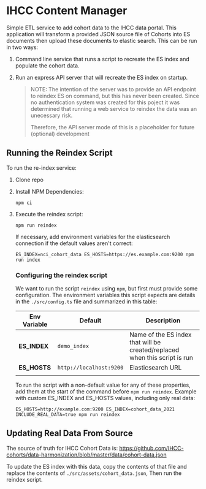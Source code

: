 # IHCC Content Manager

Simple ETL service to add cohort data to the IHCC data portal. This application will transform a provided JSON source file of Cohorts into ES documents then upload these documents to elastic search. This can be run in two ways:

1. Command line service that runs a script to recreate the ES index and populate the cohort data.
1. Run an express API server that will recreate the ES index on startup.

   > NOTE: The intention of the server was to provide an API endpoint to reindex ES on command, but this has never been created. Since no authentication system was created for this poject it was determined that running a web service to reindex the data was an unecessary risk.
   >
   > Therefore, the API server mode of this is a placeholder for future (optional) development

## Running the Reindex Script

To run the re-index service:

1. Clone repo
1. Install NPM Dependencies:

   ```
   npm ci
   ```

1. Execute the reindex script:

   ```
   npm run reindex
   ```

   If necessary, add environment variables for the elasticsearch connection if the default values aren't correct:

   ```
   ES_INDEX=nci_cohort_data ES_HOSTS=https://es.example.com:9200 npm run index
   ```

   ### Configuring the reindex script

   We want to run the script `reindex` using `npm`, but first must provide some configuration. The environment variables this script expects are details in the `./src/config.ts` file and summarized in this table:

   | Env Variable | Default                 | Description                                                                |
   | ------------ | ----------------------- | -------------------------------------------------------------------------- |
   | **ES_INDEX** | `demo_index`            | Name of the ES index that will be created/replaced when this script is run |
   | **ES_HOSTS** | `http://localhost:9200` | Elasticsearch URL                                                          |
   |              |                         |

   To run the script with a non-default value for any of these properties, add them at the start of the command before `npm run reindex`. Example with custom ES_INDEX and ES_HOSTS values, including only real data:

   ```
   ES_HOSTS=http://example.com:9200 ES_INDEX=cohort_data_2021 INCLUDE_REAL_DATA=true npm run reindex
   ```

## Updating Real Data From Source

The source of truth for IHCC Cohort Data is: https://github.com/IHCC-cohorts/data-harmonization/blob/master/data/cohort-data.json

To update the ES index with this data, copy the contents of that file and replace the contents of `./src/assets/cohort_data.json`, Then run the reindex script.

